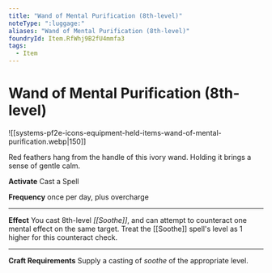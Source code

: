 ```yaml
---
title: "Wand of Mental Purification (8th-level)"
noteType: ":luggage:"
aliases: "Wand of Mental Purification (8th-level)"
foundryId: Item.RfWhj9B2fU4mmfa3
tags:
  - Item
---
```


# Wand of Mental Purification (8th-level)
![[systems-pf2e-icons-equipment-held-items-wand-of-mental-purification.webp|150]]

Red feathers hang from the handle of this ivory wand. Holding it brings a sense of gentle calm.

**Activate** Cast a Spell

**Frequency** once per day, plus overcharge

* * *

**Effect** You cast 8th-level _[[Soothe]]_, and can attempt to counteract one mental effect on the same target. Treat the [[Soothe]] spell's level as 1 higher for this counteract check.

* * *

**Craft Requirements** Supply a casting of _soothe_ of the appropriate level.
